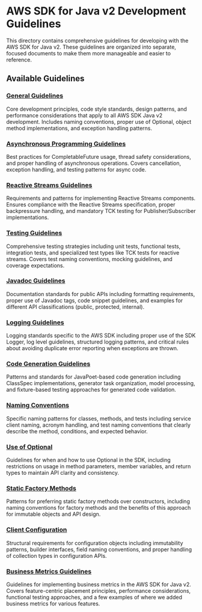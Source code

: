 # AWS SDK for Java v2 Development Guidelines

This directory contains comprehensive guidelines for developing with the AWS SDK for Java v2. These guidelines are organized into separate, focused documents to make them more manageable and easier to reference.

## Available Guidelines

### [General Guidelines](aws-sdk-java-v2-general.md)
Core development principles, code style standards, design patterns, and performance considerations that apply to all AWS SDK Java v2 development. Includes naming conventions, proper use of Optional, object method implementations, and exception handling patterns.

### [Asynchronous Programming Guidelines](async-programming-guidelines.md)
Best practices for CompletableFuture usage, thread safety considerations, and proper handling of asynchronous operations. Covers cancellation, exception handling, and testing patterns for async code.

### [Reactive Streams Guidelines](reactive-streams-guidelines.md)
Requirements and patterns for implementing Reactive Streams components. Ensures compliance with the Reactive Streams specification, proper backpressure handling, and mandatory TCK testing for Publisher/Subscriber implementations.

### [Testing Guidelines](testing-guidelines.md)
Comprehensive testing strategies including unit tests, functional tests, integration tests, and specialized test types like TCK tests for reactive streams. Covers test naming conventions, mocking guidelines, and coverage expectations.

### [Javadoc Guidelines](javadoc-guidelines.md)
Documentation standards for public APIs including formatting requirements, proper use of Javadoc tags, code snippet guidelines, and examples for different API classifications (public, protected, internal).

### [Logging Guidelines](logging-guidelines.md)
Logging standards specific to the AWS SDK including proper use of the SDK Logger, log level guidelines, structured logging patterns, and critical rules about avoiding duplicate error reporting when exceptions are thrown.

### [Code Generation Guidelines](code-generation-guidelines.md)
Patterns and standards for JavaPoet-based code generation including ClassSpec implementations, generator task organization, model processing, and fixture-based testing approaches for generated code validation.

### [Naming Conventions](NamingConventions.md)
Specific naming patterns for classes, methods, and tests including service client naming, acronym handling, and test naming conventions that clearly describe the method, conditions, and expected behavior.

### [Use of Optional](UseOfOptional.md)
Guidelines for when and how to use Optional in the SDK, including restrictions on usage in method parameters, member variables, and return types to maintain API clarity and consistency.

### [Static Factory Methods](FavorStaticFactoryMethods.md)
Patterns for preferring static factory methods over constructors, including naming conventions for factory methods and the benefits of this approach for immutable objects and API design.

### [Client Configuration](ClientConfiguration.md)
Structural requirements for configuration objects including immutability patterns, builder interfaces, field naming conventions, and proper handling of collection types in configuration APIs.

### [Business Metrics Guidelines](business-metrics-guidelines.md)
Guidelines for implementing business metrics in the AWS SDK for Java v2. Covers feature-centric placement principles, performance considerations, functional testing approaches, and a few examples of where we added business metrics for various features.
